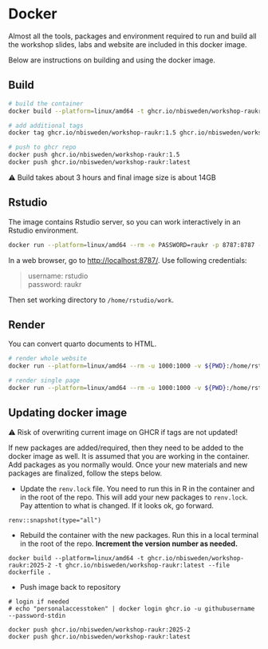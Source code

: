 # Docker

Almost all the tools, packages and environment required to run and build all the workshop slides, labs and website are included in this docker image. 

Below are instructions on building and using the docker image.

## Build

```bash
# build the container
docker build --platform=linux/amd64 -t ghcr.io/nbisweden/workshop-raukr:1.5 --file docker/dockerfile docker/

# add additional tags
docker tag ghcr.io/nbisweden/workshop-raukr:1.5 ghcr.io/nbisweden/workshop-raukr:latest

# push to ghcr repo
docker push ghcr.io/nbisweden/workshop-raukr:1.5
docker push ghcr.io/nbisweden/workshop-raukr:latest
```

:warning: Build takes about 3 hours and final image size is about 14GB

## Rstudio

The image contains Rstudio server, so you can work interactively in an Rstudio environment.

```bash
docker run --platform=linux/amd64 --rm -e PASSWORD=raukr -p 8787:8787 -p 4200:4200 -v ${PWD}:/home/rstudio/work ghcr.io/nbisweden/workshop-raukr:latest
```

In a web browser, go to [http://localhost:8787/](http://localhost:8787/). Use following credentials:

> username: rstudio  
> password: raukr

Then set working directory to `/home/rstudio/work`.

## Render

You can convert quarto documents to HTML.

```bash
# render whole website
docker run --platform=linux/amd64 --rm -u 1000:1000 -v ${PWD}:/home/rstudio/work ghcr.io/nbisweden/workshop-raukr:latest quarto render

# render single page
docker run --platform=linux/amd64 --rm -u 1000:1000 -v ${PWD}:/home/rstudio/work ghcr.io/nbisweden/workshop-raukr:latest quarto render index.qmd
```

## Updating docker image

:warning: Risk of overwriting current image on GHCR if tags are not updated!

If new packages are added/required, then they need to be added to the docker image as well. It is assumed that you are working in the container. Add packages as you normally would. Once your new materials and new packages are finalized, follow the steps below.

- Update the `renv.lock` file. You need to run this in R in the container and in the root of the repo. This will add your new packages to `renv.lock`. Pay attention to what is changed. If it looks ok, go forward.

```
renv::snapshot(type="all")
```

- Rebuild the container with the new packages. Run this in a local terminal in the root of the repo. **Increment the version number as needed.**

```
docker build --platform=linux/amd64 -t ghcr.io/nbisweden/workshop-raukr:2025-2 -t ghcr.io/nbisweden/workshop-raukr:latest --file dockerfile .
```

- Push image back to repository

```
# login if needed
# echo "personalaccesstoken" | docker login ghcr.io -u githubusername --password-stdin

docker push ghcr.io/nbisweden/workshop-raukr:2025-2
docker push ghcr.io/nbisweden/workshop-raukr:latest
```

